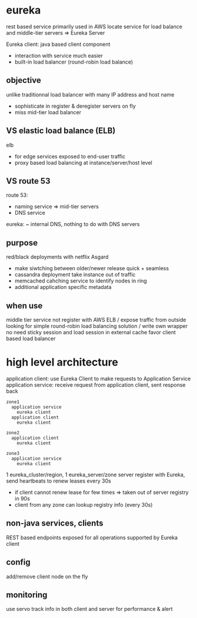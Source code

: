 # eureka
rest based service primarily used in AWS 
locate service for load balance and middle-tier servers
=> Eureka Server

Eureka client: java based client component
- interaction with service much easier
- built-in load balancer (round-robin load balance)

## objective
unlike traditionnal load balancer with many IP address and host name
- sophisticate in register & deregister servers on fly
- miss mid-tier load balancer

## VS elastic load balance (ELB)
elb
- for edge services exposed to end-user traffic
- proxy based load balancing at instance/server/host level

## VS route 53
route 53: 
- naming service => mid-tier servers
- DNS service

eureka: ~ internal DNS, nothing to do with DNS servers


## purpose
red/black deployments with netflix Asgard
- make siwtching between older/newer release quick + seamless
- cassandra deployment take instance out of traffic
- memcached cahching service to identify nodes in ring
- additional application specific metadata

## when use
middle tier service not register with AWS ELB / expose traffic from outside
looking for simple round-robin load balancing solution / write own wrapper 
no need sticky session and load session in external cache
favor client based load balancer

# high level architecture
application client: use Eureka Client to make requests to Application Service
application service: receive request from application client, sent response back

```
zone1
  application service
    eureka client
  application client
    eureka client

zone2
  application client
    eureka client

zone3
  application service
    eureka client
```
1 eureka_cluster/region, 1 eureka_server/zone
server register with Eureka, send heartbeats to renew leases every 30s
- if client cannot renew lease for few times => taken out of server registry in 90s
- client from any zone can lookup registry info (every 30s)


## non-java services, clients
REST based endpoints exposed for all operations supported by Eureka client

## config
add/remove client node on the fly

## monitoring
use servo track info in both client and server for performance & alert








